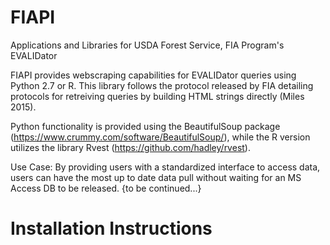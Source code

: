# FIAPI
Applications and Libraries for USDA Forest Service, FIA Program's EVALIDator


FIAPI provides webscraping capabilities for EVALIDator queries using Python 2.7 or R. This library follows the protocol released by FIA detailing protocols for retreiving queries by building HTML strings directly (Miles 2015).

Python functionality is provided using the BeautifulSoup package (https://www.crummy.com/software/BeautifulSoup/), while the R version utilizes the library Rvest (https://github.com/hadley/rvest).

Use Case: By providing users with a standardized interface to access data, users can have the most up to date data pull without waiting for an MS Access DB to be released. {to be continued...}

# Installation Instructions
